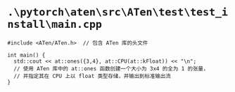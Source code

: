 # `.\pytorch\aten\src\ATen\test\test_install\main.cpp`

```
#include <ATen/ATen.h>  // 包含 ATen 库的头文件

int main() {
  std::cout << at::ones({3,4}, at::CPU(at::kFloat)) << "\n";
  // 使用 ATen 库中的 at::ones 函数创建一个大小为 3x4 的全为 1 的张量，
  // 并指定其在 CPU 上以 float 类型存储，并输出到标准输出流
}
```